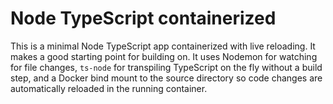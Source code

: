 # Node TypeScript containerized

This is a minimal Node TypeScript app containerized with live reloading.  It makes a good starting point for building on.  It uses Nodemon for watching for file changes, `ts-node` for transpiling TypeScript on the fly without a build step, and a Docker bind mount to the source directory so code changes are automatically reloaded in the running container.

